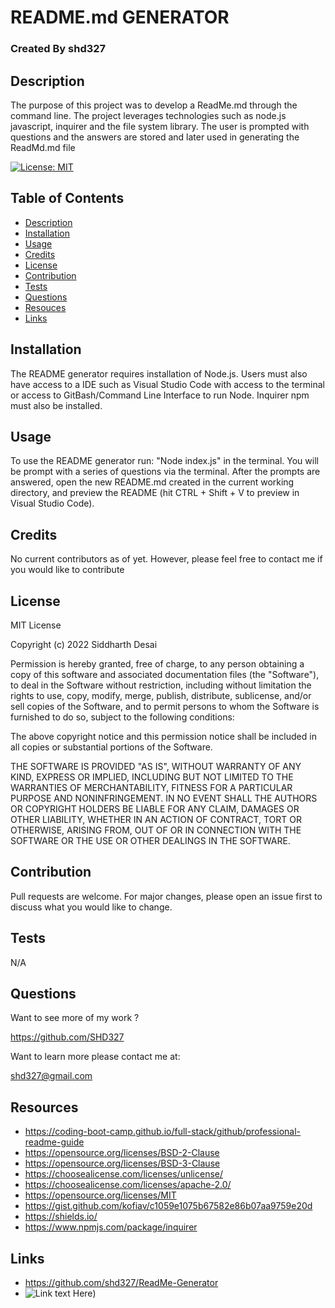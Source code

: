 # README.md GENERATOR
### Created By shd327

## Description
The purpose of this project was to develop a ReadMe.md through the command line. The project leverages technologies such as node.js javascript, inquirer and the file system library. The user is prompted with questions and the answers are stored and later used in generating the ReadMd.md file

[![License: MIT](https://img.shields.io/badge/License-MIT-yellow.svg)](https://opensource.org/licenses/MIT)
## Table of Contents
- [Description](#description)
- [Installation](#installation)
- [Usage](#usage)
- [Credits](#credits)
- [License](#license)
- [Contribution](#contribution)
- [Tests](#tests)
- [Questions](#questions)
- [Resouces](#resources)
- [Links](#links)


## Installation
The README generator requires installation of Node.js. Users must also have access to a IDE such as Visual Studio Code with access to the terminal or access to GitBash/Command Line Interface to run Node. Inquirer npm must also be installed.

## Usage
To use the README generator run: "Node index.js" in the terminal. You will be prompt with a series of questions via the terminal. After the prompts are answered, open the new README.md created in the current working directory, and preview the README (hit CTRL + Shift + V to preview in Visual Studio Code).

## Credits
No current contributors as of yet. However, please feel free to contact me if you would like to contribute

## License
MIT License

Copyright (c) 2022 Siddharth Desai

Permission is hereby granted, free of charge, to any person obtaining a copy
of this software and associated documentation files (the "Software"), to deal
in the Software without restriction, including without limitation the rights
to use, copy, modify, merge, publish, distribute, sublicense, and/or sell
copies of the Software, and to permit persons to whom the Software is
furnished to do so, subject to the following conditions:

The above copyright notice and this permission notice shall be included in all
copies or substantial portions of the Software.

THE SOFTWARE IS PROVIDED "AS IS", WITHOUT WARRANTY OF ANY KIND, EXPRESS OR
IMPLIED, INCLUDING BUT NOT LIMITED TO THE WARRANTIES OF MERCHANTABILITY,
FITNESS FOR A PARTICULAR PURPOSE AND NONINFRINGEMENT. IN NO EVENT SHALL THE
AUTHORS OR COPYRIGHT HOLDERS BE LIABLE FOR ANY CLAIM, DAMAGES OR OTHER
LIABILITY, WHETHER IN AN ACTION OF CONTRACT, TORT OR OTHERWISE, ARISING FROM,
OUT OF OR IN CONNECTION WITH THE SOFTWARE OR THE USE OR OTHER DEALINGS IN THE
SOFTWARE.

## Contribution
Pull requests are welcome. For major changes, please open an issue first to discuss what you would like to change.

## Tests
N/A

## Questions
Want to see more of my work ?

 https://github.com/SHD327

       
Want to learn more please contact me at:

shd327@gmail.com

## Resources
* https://coding-boot-camp.github.io/full-stack/github/professional-readme-guide
* https://opensource.org/licenses/BSD-2-Clause
* https://opensource.org/licenses/BSD-3-Clause
* https://choosealicense.com/licenses/unlicense/
* https://choosealicense.com/licenses/apache-2.0/
* https://opensource.org/licenses/MIT
* https://gist.github.com/kofiav/c1059e1075b67582e86b07aa9759e20d
* https://shields.io/
* https://www.npmjs.com/package/inquirer

## Links
* https://github.com/shd327/ReadMe-Generator
* ![Link text Here](https://drive.google.com/file/d/1BN1n_z4VIoOSL-3yFNupHdQfWhZUd63D/view?usp=share_link))

